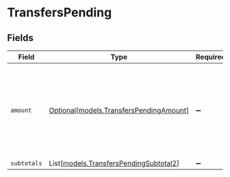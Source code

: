 # TransfersPending


## Fields

| Field                                                                                             | Type                                                                                              | Required                                                                                          | Description                                                                                       |
| ------------------------------------------------------------------------------------------------- | ------------------------------------------------------------------------------------------------- | ------------------------------------------------------------------------------------------------- | ------------------------------------------------------------------------------------------------- |
| `amount`                                                                                          | [Optional[models.TransfersPendingAmount]](../models/transferspendingamount.md)                    | :heavy_minus_sign:                                                                                | In v2 endpoints, monetary amounts are represented as objects with a `currency` and `value` field. |
| `subtotals`                                                                                       | List[[models.TransfersPendingSubtotal2](../models/transferspendingsubtotal2.md)]                  | :heavy_minus_sign:                                                                                | N/A                                                                                               |